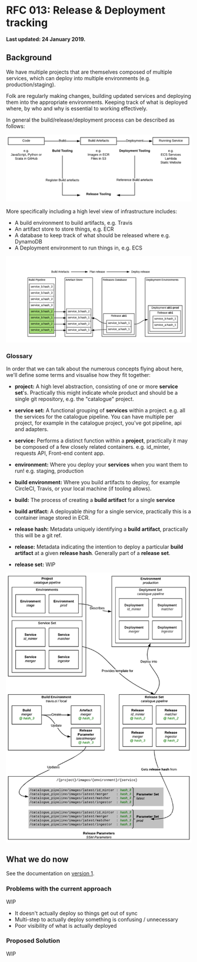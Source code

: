 # RFC 013: Release & Deployment tracking

**Last updated: 24 January 2019.**

## Background

We have multiple projects that are themselves composed of multiple services, which can deploy into multiple environments (e.g. production/staging).

Folk are regularly making changes, building updated services and deploying them into the appropriate environments. Keeping track of what is deployed where, by who and why is essential to working effectively.

In general the build/release/deployment process can be described as follows:

![Simple overview](simple_flow.png)

More specifically including a high level view of infrastructure includes:

- A build environment to build artifacts, e.g. Travis
- An artifact store to store things, e.g. ECR
- A database to keep track of what should be released where e.g. DynamoDB
- A Deployment environment to run things in, e.g. ECS

![Infrastructure overvier](high_level_infra.png)

### Glossary

In order that we can talk about the numerous concepts flying about here, we'll define some terms and visualise how they fit together:

- **project:** A high level abstraction, consisting of one or more **service set**'s. Practically this might indicate whole product and should be a single git repository, e.g. the "catalogue" project.

- **service set:** A functional grouping of **services** within a project. e.g. all the services for the catalogue pipeline. You can have multiple per project, for example in the catalogue project, you've got pipeline, api and adapters.

- **service:** Performs a distinct function within a **project**, practically it may be composed of a few closely related containers. e.g. id_minter, requests API, Front-end content app.

- **environment:** Where you deploy your **services** when you want them to run! e.g. staging, production

- **build environment:** Where you build artifacts to deploy, for example CircleCI, Travis, or your local machine (if tooling allows).

- **build:** The process of creating a **build artifact** for a single **service**

- **build artifact:** A deployable _thing_ for a single service, practically this is a container image stored in ECR.

- **release hash:** Metadata uniquely identifying a **build artifact**, practically this will be a git ref. 

- **release:** Metadata indicating the intention to deploy a particular **build artifact** at a given **release hash**. Generally part of a **release set**.

- **release set:** WIP

![Terms](keeping_track_terms.png)

## What we do now

See the documentation on [version 1](v1/README.md).

### Problems with the current approach

WIP

- It doesn't actually deploy so things get out of sync
- Multi-step to actually deploy something is confusing / unnecessary
- Poor visibility of what is actually deployed

### Proposed Solution

WIP